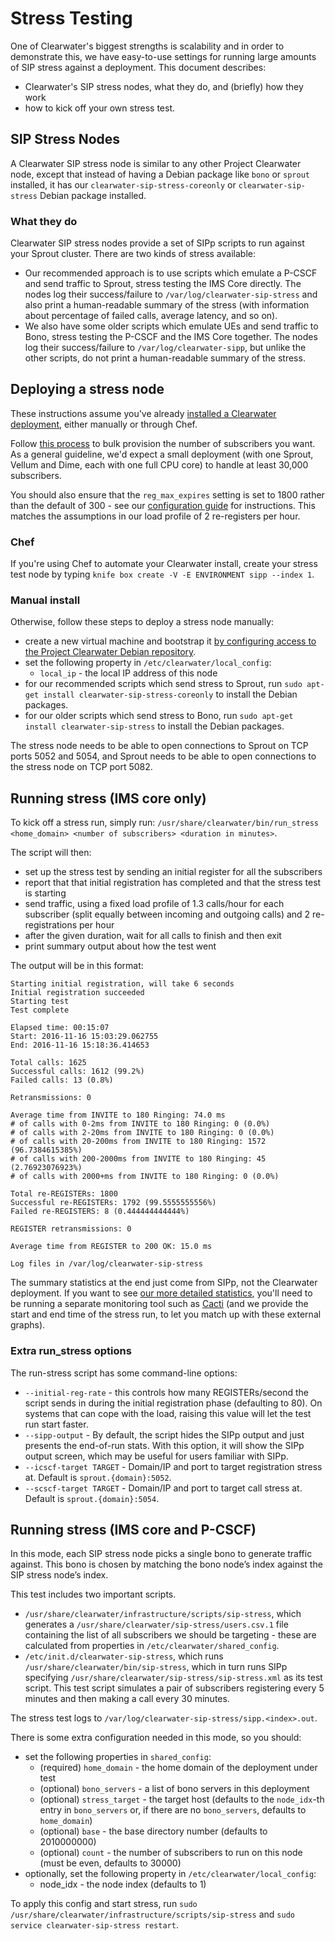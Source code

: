 # Stress Testing

One of Clearwater's biggest strengths is scalability and in order to demonstrate this, we have easy-to-use settings for running large amounts of SIP stress against a deployment.  This document describes:

- Clearwater's SIP stress nodes, what they do, and (briefly) how they work
- how to kick off your own stress test.

## SIP Stress Nodes

A Clearwater SIP stress node is similar to any other Project Clearwater node, except that instead of having a Debian package like `bono` or `sprout` installed, it has our `clearwater-sip-stress-coreonly` or `clearwater-sip-stress` Debian package installed.

### What they do

Clearwater SIP stress nodes provide a set of SIPp scripts to run against your Sprout cluster. There are two kinds of stress available:

* Our recommended approach is to use scripts which emulate a P-CSCF and send traffic to Sprout, stress testing the IMS Core directly.  The nodes log their success/failure to `/var/log/clearwater-sip-stress` and also print a human-readable summary of the stress (with information about percentage of failed calls, average latency, and so on).
* We also have some older scripts which emulate UEs and send traffic to Bono, stress testing the P-CSCF and the IMS Core together.  The nodes log their success/failure to `/var/log/clearwater-sipp`, but unlike the other scripts, do not print a human-readable summary of the stress.

## Deploying a stress node

These instructions assume you've already [installed a Clearwater deployment](Installation_Instructions.md), either manually or through Chef.

Follow [this process](https://github.com/Metaswitch/crest/blob/dev/docs/Bulk-Provisioning%20Numbers.md) to bulk provision the number of subscribers you want. As a general guideline, we'd expect a small deployment (with one Sprout, Vellum and Dime, each with one full CPU core) to handle at least 30,000 subscribers.

You should also ensure that the `reg_max_expires` setting is set to 1800 rather than the default of 300 - see our [configuration guide](Clearwater_Configuration_Options_Reference.md) for instructions. This matches the assumptions in our load profile of 2 re-registers per hour.

### Chef

If you're using Chef to automate your Clearwater install, create your stress test node by typing `knife box create -V -E ENVIRONMENT sipp --index 1`.

### Manual install

Otherwise, follow these steps to deploy a stress node manually:

* create a new virtual machine and bootstrap it [by configuring access to the Project Clearwater Debian repository](Manual_Install.md#configure-the-apt-software-sources).
* set the following property in `/etc/clearwater/local_config`:
    * `local_ip` - the local IP address of this node
* for our recommended scripts which send stress to Sprout, run `sudo apt-get install clearwater-sip-stress-coreonly` to install the Debian packages.
* for our older scripts which send stress to Bono, run `sudo apt-get install clearwater-sip-stress` to install the Debian packages.

The stress node needs to be able to open connections to Sprout on TCP ports 5052 and 5054, and Sprout needs to be able to open connections to the stress node on TCP port 5082.

## Running stress (IMS core only)

To kick off a stress run, simply run: `/usr/share/clearwater/bin/run_stress <home_domain> <number of subscribers> <duration in minutes>`.

The script will then:

* set up the stress test by sending an initial register for all the subscribers
* report that that initial registration has completed and that the stress test is starting
* send traffic, using a fixed load profile of 1.3 calls/hour for each subscriber (split equally between incoming and outgoing calls) and 2 re-registrations per hour
* after the given duration, wait for all calls to finish and then exit
* print summary output about how the test went

The output will be in this format:

```
Starting initial registration, will take 6 seconds
Initial registration succeeded
Starting test
Test complete

Elapsed time: 00:15:07
Start: 2016-11-16 15:03:29.062755
End: 2016-11-16 15:18:36.414653

Total calls: 1625
Successful calls: 1612 (99.2%)
Failed calls: 13 (0.8%)

Retransmissions: 0

Average time from INVITE to 180 Ringing: 74.0 ms
# of calls with 0-2ms from INVITE to 180 Ringing: 0 (0.0%)
# of calls with 2-20ms from INVITE to 180 Ringing: 0 (0.0%)
# of calls with 20-200ms from INVITE to 180 Ringing: 1572 (96.7384615385%)
# of calls with 200-2000ms from INVITE to 180 Ringing: 45 (2.76923076923%)
# of calls with 2000+ms from INVITE to 180 Ringing: 0 (0.0%)

Total re-REGISTERs: 1800
Successful re-REGISTERs: 1792 (99.5555555556%)
Failed re-REGISTERS: 8 (0.444444444444%)

REGISTER retransmissions: 0

Average time from REGISTER to 200 OK: 15.0 ms

Log files in /var/log/clearwater-sip-stress
```

The summary statistics at the end just come from SIPp, not the Clearwater deployment. If you want to see [our more detailed statistics](Clearwater_SNMP_Statistics.md), you'll need to be running a separate monitoring tool such as [Cacti](Cacti.md) (and we provide the start and end time of the stress run, to let you match up with these external graphs).

### Extra run_stress options

The run-stress script has some command-line options:

* `--initial-reg-rate` - this controls how many REGISTERs/second the script sends in during the initial registration phase (defaulting to 80). On systems that can cope with the load, raising this value will let the test run start faster.
* `--sipp-output` - By default, the script hides the SIPp output and just presents the end-of-run stats. With this option, it will show the SIPp output screen, which may be useful for users familiar with SIPp.
* `--icscf-target TARGET` - Domain/IP and port to target registration stress at. Default is `sprout.{domain}:5052`.
* `--scscf-target TARGET` - Domain/IP and port to target call stress at. Default is `sprout.{domain}:5054`.

## Running stress (IMS core and P-CSCF)

In this mode, each SIP stress node picks a single bono to generate traffic against. This bono is chosen by matching the bono node’s index against the SIP stress node’s index.

This test includes two important scripts.

* `/usr/share/clearwater/infrastructure/scripts/sip-stress`, which generates a `/usr/share/clearwater/sip-stress/users.csv.1` file containing the list of all subscribers we should be targeting - these are calculated from properties in `/etc/clearwater/shared_config`.
* `/etc/init.d/clearwater-sip-stress`, which runs `/usr/share/clearwater/bin/sip-stress`, which in turn runs SIPp specifying `/usr/share/clearwater/sip-stress/sip-stress.xml` as its test script. This test script simulates a pair of subscribers registering every 5 minutes and then making a call every 30 minutes.

The stress test logs to `/var/log/clearwater-sip-stress/sipp.<index>.out`.

There is some extra configuration needed in this mode, so you should:

* set the following properties in `shared_config`:
    * (required) `home_domain` - the home domain of the deployment under test
    * (optional) `bono_servers` - a list of bono servers in this deployment
    * (optional) `stress_target` - the target host (defaults to the `node_idx`-th entry in `bono_servers` or, if there are no `bono_servers`, defaults to `home_domain`)
    * (optional) `base` - the base directory number (defaults to 2010000000)
    * (optional) `count` - the number of subscribers to run on this node (must be even, defaults to 30000)
* optionally, set the following property in `/etc/clearwater/local_config`:
    * node_idx - the node index (defaults to 1)

To apply this config and start stress, run `sudo /usr/share/clearwater/infrastructure/scripts/sip-stress` and `sudo service clearwater-sip-stress restart`.
